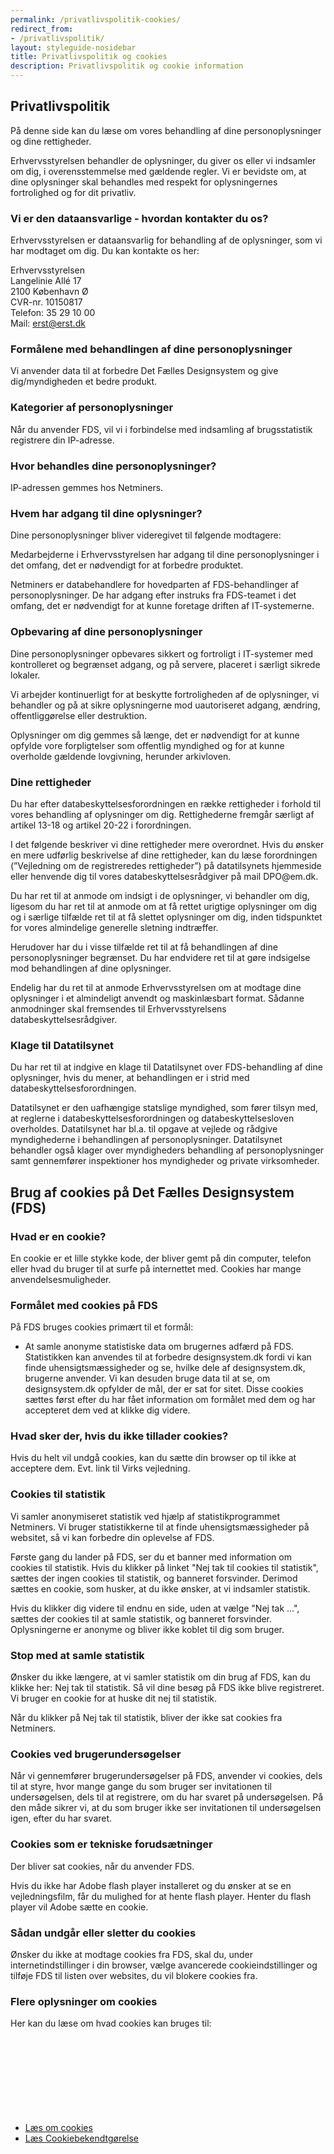 ```yaml
---
permalink: /privatlivspolitik-cookies/
redirect_from:
- /privatlivspolitik/
layout: styleguide-nosidebar
title: Privatlivspolitik og cookies
description: Privatlivspolitik og cookie information
---
```


<h2 id="privatlivspolitik">Privatlivspolitik</h2>
<p>På denne side kan du læse om vores behandling af dine personoplysninger og dine rettigheder.</p>
<p>Erhvervsstyrelsen behandler de oplysninger, du giver os eller vi indsamler om dig, i overensstemmelse med gældende regler. Vi er bevidste om, at dine oplysninger skal behandles med respekt for oplysningernes fortrolighed og for dit privatliv.</p>
<h3 class="h4">Vi er den dataansvarlige - hvordan kontakter du os?</h3>
<p>Erhvervsstyrelsen er dataansvarlig for behandling af de oplysninger, som vi har modtaget om dig. Du kan kontakte os her:</p>
<p>Erhvervsstyrelsen<br />
Langelinie Allé 17<br />
2100 København Ø<br />
CVR-nr. 10150817<br />
Telefon: 35 29 10 00<br />
Mail: <a href="mailto:erst@erst.dk">erst@erst.dk</a></p>
<h3 class="h4">Formålene med behandlingen af dine personoplysninger</h3>
<p>Vi anvender data til at forbedre Det Fælles Designsystem og give dig/myndigheden et bedre produkt.</p>
<h3 class="h4">Kategorier af personoplysninger</h3>
<p>Når du anvender FDS, vil vi i forbindelse med indsamling af brugsstatistik registrere din IP-adresse.</p>

<h3 class="h4">Hvor behandles dine personoplysninger?</h3>
<p>IP-adressen gemmes hos Netminers.</p>

<h3 class="h4">Hvem har adgang til dine oplysninger?</h3>
<p>Dine personoplysninger bliver videregivet til følgende modtagere:</p>
<p>Medarbejderne i Erhvervsstyrelsen har adgang til dine personoplysninger i det omfang, det er nødvendigt for at forbedre produktet.</p>

<p>Netminers er databehandlere for hovedparten af FDS-behandlinger af personoplysninger. De har adgang efter instruks fra FDS-teamet i det omfang, det er nødvendigt for at kunne foretage driften af IT-systemerne.</p>

<h3 class="h4">Opbevaring af dine personoplysninger</h3>
<p>Dine personoplysninger opbevares sikkert og fortroligt i IT-systemer med kontrolleret og begrænset adgang, og på servere, placeret i særligt sikrede lokaler.</p> 

<p>Vi arbejder kontinuerligt for at beskytte fortroligheden af de oplysninger, vi behandler og på at sikre oplysningerne mod uautoriseret adgang, ændring, offentliggørelse eller destruktion.</p>

<p>Oplysninger om dig gemmes så længe, det er nødvendigt for at kunne opfylde vore forpligtelser som offentlig myndighed og for at kunne overholde gældende lovgivning, herunder arkivloven.</p>

<h3 class="h4">Dine rettigheder</h3>
<p>Du har efter databeskyttelsesforordningen en række rettigheder i forhold til vores behandling af oplysninger om dig. Rettighederne fremgår særligt af artikel 13-18 og artikel 20-22 i forordningen.</p>

<p>I det følgende beskriver vi dine rettigheder mere overordnet. Hvis du ønsker en mere udførlig beskrivelse af dine rettigheder, kan du læse forordningen (”Vejledning om de registreredes rettigheder”) på datatilsynets hjemmeside eller henvende dig til vores databeskyttelsesrådgiver på mail DPO@em.dk.</p>
 
<p>Du har ret til at anmode om indsigt i de oplysninger, vi behandler om dig, ligesom du har ret til at anmode om at få rettet urigtige oplysninger om dig og i særlige tilfælde ret til at få slettet oplysninger om dig, inden tidspunktet for vores almindelige generelle sletning indtræffer.</p>

<p>Herudover har du i visse tilfælde ret til at få behandlingen af dine personoplysninger begrænset. Du har endvidere ret til at gøre indsigelse mod behandlingen af dine oplysninger.</p>

<p>Endelig har du ret til at anmode Erhvervsstyrelsen om at modtage dine oplysninger i et almindeligt anvendt og maskinlæsbart format. Sådanne anmodninger skal fremsendes til Erhvervsstyrelsens databeskyttelsesrådgiver.</p>

<h3 class="h4">Klage til Datatilsynet</h3>
<p>Du har ret til at indgive en klage til Datatilsynet over FDS-behandling af dine oplysninger, hvis du mener, at behandlingen er i strid med databeskyttelsesforordningen.</p>

<p>Datatilsynet er den uafhængige statslige myndighed, som fører tilsyn med, at reglerne i databeskyttelsesforordningen og databeskyttelsesloven overholdes. Datatilsynet har bl.a. til opgave at vejlede og rådgive myndighederne i behandlingen af personoplysninger. Datatilsynet behandler også klager over myndigheders behandling af personoplysninger samt gennemfører inspektioner hos myndigheder og private virksomheder.</p>

<h2 class="brug-af-cookies-paa-fds">Brug af cookies på Det Fælles Designsystem (FDS)</h2>

<h3 class="h4">Hvad er en cookie?</h3>

<p>En cookie er et lille stykke kode, der bliver gemt på din computer, telefon eller hvad du bruger til at surfe på internettet med. Cookies har mange anvendelsesmuligheder. 

<h3 class="h4">Formålet med cookies på FDS</h3>
<p>På FDS bruges cookies primært til et formål:</p>
 
<ul>
    <li>At samle anonyme statistiske data om brugernes adfærd på FDS. Statistikken kan anvendes til at forbedre designsystem.dk fordi vi kan finde uhensigtsmæssigheder og se, hvilke dele af designsystem.dk, brugerne anvender. Vi kan desuden bruge data til at se, om designsystem.dk opfylder de mål, der er sat for sitet. Disse cookies sættes først efter du har fået information om formålet med dem og har accepteret dem ved at klikke dig videre.</li>
</ul>
<h3 class="h4">Hvad sker der, hvis du ikke tillader cookies?</h3>
<p>Hvis du helt vil undgå cookies, kan du sætte din browser op til ikke at acceptere dem. Evt. link til Virks vejledning.</p>

<h3>Cookies til statistik</h3>
<p>Vi samler anonymiseret statistik ved hjælp af statistikprogrammet Netminers. Vi bruger statistikkerne til at finde uhensigtsmæssigheder på websitet, så vi kan forbedre din oplevelse af FDS.</p>

<p>Første gang du lander på FDS, ser du et banner med information om cookies til statistik. Hvis du klikker på linket "Nej tak til cookies til statistik", sættes der ingen cookies til statistik, og banneret forsvinder. Derimod sættes en cookie, som husker, at du ikke ønsker, at vi indsamler statistik.</p>

<p>Hvis du klikker dig videre til endnu en side, uden at vælge "Nej tak ...", sættes der cookies til at samle statistik, og banneret forsvinder. Oplysningerne er anonyme og bliver ikke koblet til dig som bruger.</p>

<h3 class="h4">Stop med at samle statistik</h3>
<p>Ønsker du ikke længere, at vi samler statistik om din brug af FDS, kan du klikke her: Nej tak til statistik. Så vil dine besøg på FDS ikke blive registreret. Vi bruger en cookie for at huske dit nej til statistik.</p>

<p>Når du klikker på Nej tak til statistik, bliver der ikke sat cookies fra Netminers.</p>


<h3 class="h4">Cookies ved brugerundersøgelser</h3>
<p>Når vi gennemfører brugerundersøgelser på FDS, anvender vi cookies, dels til at styre, hvor mange gange du som bruger ser invitationen til undersøgelsen, dels til at registrere, om du har svaret på undersøgelsen. På den måde sikrer vi, at du som bruger ikke ser invitationen til undersøgelsen igen, efter du har svaret.</p>

<h3 class="h4">Cookies som er tekniske forudsætninger</h3>
<p>Der bliver sat cookies, når du anvender FDS.</p>

<p>Hvis du ikke har Adobe flash player installeret og du ønsker at se en vejledningsfilm, får du mulighed for at hente flash player. Henter du flash player vil Adobe sætte en cookie.</p>

<h3 class="h4">Sådan undgår eller sletter du cookies</h3>
<p>Ønsker du ikke at modtage cookies fra FDS, skal du, under internetindstillinger i din browser, vælge avancerede cookieindstillinger og tilføje FDS til listen over websites, du vil blokere cookies fra.</p>

<h3 class="h4">Flere oplysninger om cookies</h3>
<p>Her kan du læse om hvad cookies kan bruges til:</p>
<ul class="nobullet-list">
    <li><a href="https://en.wikipedia.org/wiki/HTTP_cookie" class="icon-link">Læs om cookies<svg class="icon-svg" focusable="false" aria-hidden="true"><use xlink:href="#open-in-new"></use></svg></a></li>
    <li><a href="https://www.retsinformation.dk/Forms/R0710.aspx?id=139279" class="icon-link">Læs Cookiebekendtgørelse<svg class="icon-svg" focusable="false" aria-hidden="true"><use xlink:href="#open-in-new"></use></svg></a></li>
</ul>


